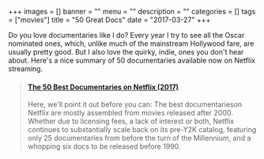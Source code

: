 +++
images = []
banner = ""
menu = ""
description = ""
categories = []
tags = ["movies"]
title = "50 Great Docs"
date = "2017-03-27"
+++

Do you love documentaries like I do? Every year I try to see all the Oscar nominated ones, which, unlike much
of the mainstream Hollywood fare, are usually pretty good. But I also love the quirky, indie, ones you don't
hear about. Here's a nice summary of 50 documentaries available now on Netflix streaming.

<blockquote class="embedly-card" data-card-controls="0"><h4><a href="https://www.pastemagazine.com/articles/2017/01/the-50-best-documentaries-on-netflix-december-2016.html">The 50 Best Documentaries on Netflix (2017)</a></h4><p>Here, we'll point it out before you can: The best documentarieson Netflix are mostly assembled from movies released after 2000. Whether due to licensing fees, a lack of interest or both, Netflix continues to substantially scale back on its pre-Y2K catalog, featuring only 25 documentaries from before the turn of the Millennium, and a whopping six docs to be released before 1990.</p></blockquote>
<script async src="//cdn.embedly.com/widgets/platform.js" charset="UTF-8"></script>
